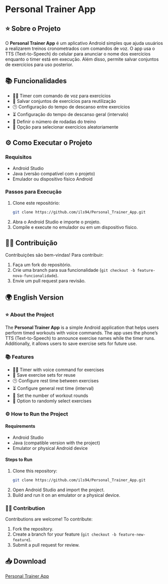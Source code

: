 # Personal Trainer App

## ⭐ Sobre o Projeto

O **Personal Trainer App** é um aplicativo Android simples que ajuda usuários a realizarem treinos cronometrados com comandos de voz. O app usa o TTS (Text-to-Speech) do celular para anunciar o nome dos exercícios enquanto o timer está em execução. Além disso, permite salvar conjuntos de exercícios para uso posterior.

## 📚 Funcionalidades
- 🏋️‍♂️ Timer com comando de voz para exercícios
- 💾 Salvar conjuntos de exercícios para reutilização
- 🕒 Configuração do tempo de descanso entre exercícios
- ⏳ Configuração do tempo de descanso geral (intervalo)
- 🔄 Definir o número de rodadas do treino
- 🎲 Opção para selecionar exercícios aleatoriamente

## ⚙️ Como Executar o Projeto
### Requisitos
- Android Studio
- Java (versão compatível com o projeto)
- Emulador ou dispositivo físico Android

### Passos para Execução
1. Clone este repositório:
   ```bash
   git clone https://github.com/ils94/Personal_Trainer_App.git
   ```
2. Abra o Android Studio e importe o projeto.
3. Compile e execute no emulador ou em um dispositivo físico.

## 👨‍💻 Contribuição
Contribuições são bem-vindas! Para contribuir:
1. Faça um fork do repositório.
2. Crie uma branch para sua funcionalidade (`git checkout -b feature-nova-funcionalidade`).
3. Envie um pull request para revisão.

## 🌍 English Version

### ⭐ About the Project
The **Personal Trainer App** is a simple Android application that helps users perform timed workouts with voice commands. The app uses the phone’s TTS (Text-to-Speech) to announce exercise names while the timer runs. Additionally, it allows users to save exercise sets for future use.

### 📚 Features
- 🏋️‍♂️ Timer with voice command for exercises
- 💾 Save exercise sets for reuse
- 🕒 Configure rest time between exercises
- ⏳ Configure general rest time (interval)
- 🔄 Set the number of workout rounds
- 🎲 Option to randomly select exercises

### ⚙️ How to Run the Project
#### Requirements
- Android Studio
- Java (compatible version with the project)
- Emulator or physical Android device

#### Steps to Run
1. Clone this repository:
   ```bash
   git clone https://github.com/ils94/Personal_Trainer_App.git
   ```
2. Open Android Studio and import the project.
3. Build and run it on an emulator or a physical device.

### 👨‍💻 Contribution
Contributions are welcome! To contribute:
1. Fork the repository.
2. Create a branch for your feature (`git checkout -b feature-new-feature`).
3. Submit a pull request for review.

## 📥 Download

[Personal Trainer App](https://github.com/ils94/Personal_Trainer_App/releases/download/release-v1/Personal-Trainer.apk)

